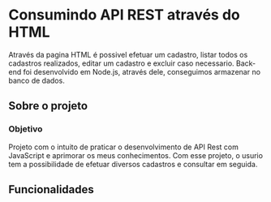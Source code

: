 # Consumindo API REST através do HTML 
Através da pagina HTML é possivel efetuar um cadastro, listar todos os cadastros realizados, editar um cadastro e excluir caso necessario. Back-end foi desenvolvido em Node.js, através dele, conseguimos armazenar no banco de dados.

## Sobre o projeto

### Objetivo
Projeto com o intuito de praticar o desenvolvimento de API Rest com JavaScript e aprimorar os meus conhecimentos. Com esse projeto, o usurio tem a possibilidade de efetuar diversos cadastros e consultar em seguida.

## Funcionalidades
